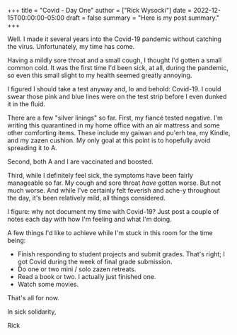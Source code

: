 +++
title = "Covid - Day One"
author = ["Rick Wysocki"]
date = 2022-12-15T00:00:00-05:00
draft = false
summary = "Here is my post summary."
+++

Well. I made it several years into the Covid-19 pandemic without
catching the virus. Unfortunately, my time has come.

Having a mildly sore throat and a small cough, I thought I'd gotten a
small common cold. It was the first time I'd been sick, at all, during
the pandemic, so even this small slight to my health seemed greatly
annoying.

I figured I should take a test anyway and, lo and behold: Covid-19. I
could swear those pink and blue lines were on the test strip before I
even dunked it in the fluid.

There are a few "silver linings" so far. First, my fiancé tested
negative. I'm writing this quarantined in my home office with an air
mattress and some other comforting items. These include my gaiwan and
pu'erh tea, my Kindle, and my zazen cushion. My only goal at this point
is to hopefully avoid spreading it to A.

Second, both A and I are vaccinated and boosted.

Third, while I definitely feel sick, the symptoms have been fairly
manageable so far. My cough and sore throat _have_ gotten worse. But not
much worse. And while I've certainly felt feverish and ache-y throughout
the day, it's been relatively mild, all things considered.

I figure: why not document my time with Covid-19? Just post a couple of
notes each day with how I'm feeling and what I'm doing.

A few things I'd like to achieve while I'm stuck in this room for the
time being:

-   Finish responding to student projects and submit grades. That's right;
    I got Covid during the week of final grade submission.
-   Do one or two mini / solo zazen retreats.
-   Read a book or two. I actually just finished one.
-   Watch some movies.

That's all for now.

In sick solidarity,

Rick

